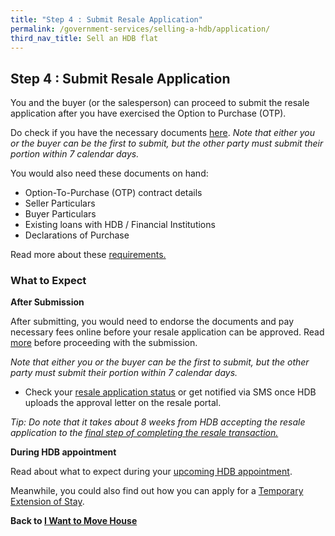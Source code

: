```yaml
---
title: "Step 4 : Submit Resale Application"
permalink: /government-services/selling-a-hdb/application/
third_nav_title: Sell an HDB flat
---
```


## Step 4 : Submit Resale Application

You and the buyer (or the salesperson) can proceed to submit the resale application after you have exercised the Option to Purchase (OTP).

Do check if you have the necessary documents <a href="https://www.hdb.gov.sg/cs/infoweb/residential/selling-a-flat/procedures/resale-application" target="_blank">here</a>. 
*Note that either you or the buyer can be the first to submit, but the other party must submit their portion within 7 calendar days.*

You would also need these documents on hand:

- Option-To-Purchase (OTP) contract details
- Seller Particulars
- Buyer Particulars
- Existing loans with HDB / Financial Institutions
- Declarations of Purchase

Read more about these <a href="https://www.hdb.gov.sg/cs/infoweb/residential/selling-a-flat/procedures/resale-application/additional-information-for-selling-a-resale-flat" target="_blank">requirements.</a>


### What to Expect

**After Submission**

After submitting, you would need to endorse the documents and pay necessary fees online before your resale application can be approved. Read <a href="https://www.hdb.gov.sg/cs/infoweb/residential/selling-a-flat/procedures/resale-application/after-submitting-a-resale-application-" target="_blank">more</a> before proceeding with the submission.

*Note that either you or the buyer can be the first to submit, but the other party must submit their portion within 7 calendar days.*

- Check your <a href="https://services2.hdb.gov.sg/webapp/BB31AWDashboardWeb/BB31PLogin.jsp" target="_blank">resale application status</a> or get notified via SMS once HDB uploads the approval letter on the resale portal.

*Tip: Do note that it takes about 8 weeks from HDB accepting the resale application to the [final step of completing the resale transaction.](/government-services/selling-a-hdb/complete/)*


**During HDB appointment**

Read about what to expect during your <a href="https://www.hdb.gov.sg/cs/infoweb/residential/selling-a-flat/procedures/appointment-at-hdb" target="_blank">upcoming HDB appointment</a>.

 
Meanwhile, you could also find out how you can apply for a <a href="https://www.hdb.gov.sg/cs/infoweb/residential/selling-a-flat/procedures/temporary-extension-of-stay" target="_blank">Temporary Extension of Stay</a>.



**Back to [I Want to Move House](/government-services/move-house/overview/)**
